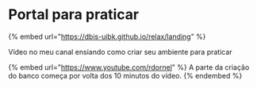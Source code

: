 # Portal para praticar

{% embed url="https://dbis-uibk.github.io/relax/landing" %}

Vídeo no meu canal ensiando como criar seu ambiente para praticar

{% embed url="https://www.youtube.com/rdornel" %}
A parte da criação do banco começa por volta dos 10 minutos do vídeo.
{% endembed %}

